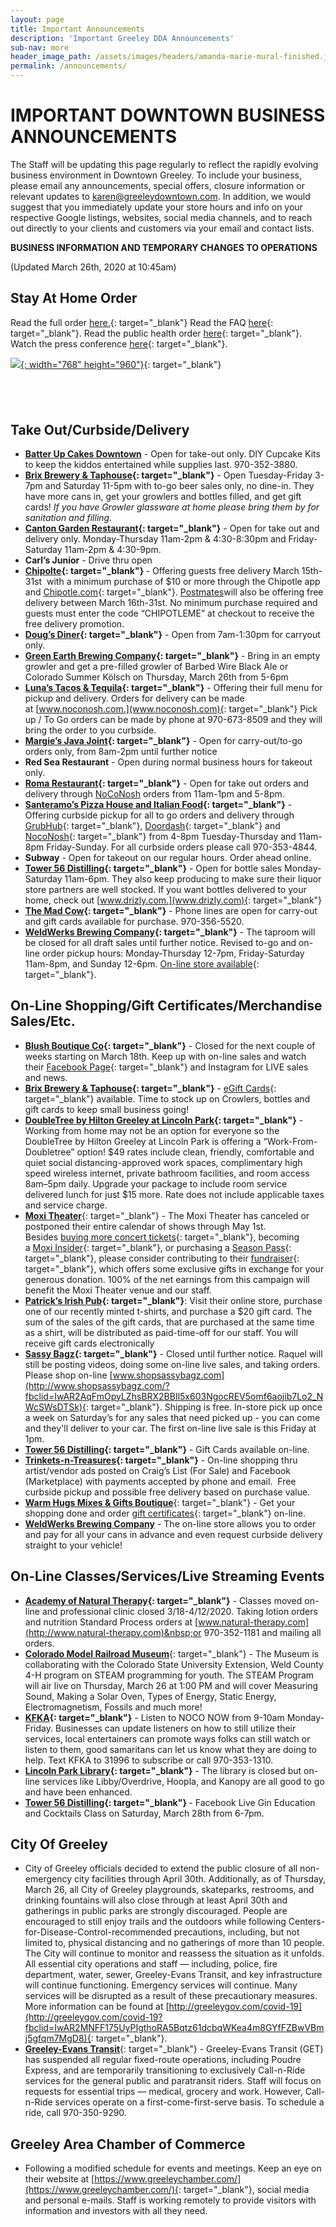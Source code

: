 ```yaml
---
layout: page
title: Important Announcements
description: 'Important Greeley DDA Announcements'
sub-nav: more
header_image_path: /assets/images/headers/amanda-marie-mural-finished.jpg
permalink: /announcements/
---
```


# **IMPORTANT DOWNTOWN BUSINESS ANNOUNCEMENTS**

The Staff will be updating this page regularly to reflect the rapidly evolving business environment in Downtown Greeley. To include your business, please email any announcements, special offers, closure information or relevant updates to [karen@greeleydowntown.com](mailto:karen@greeleydowntown.com). In addition, we would suggest that you immediately update your store hours and info on your respective Google listings, websites, social media channels, and to reach out directly to your clients and customers via your email and contact lists.

**BUSINESS INFORMATION AND TEMPORARY CHANGES TO OPERATIONS**

(Updated March 26th, 2020 at 10:45am)

## Stay At Home Order

Read the full order&nbsp;[here.](https://drive.google.com/file/d/1O1EDCY6-A6QBKxzDImCSF8bBBdOOI3Km/view?usp=sharing){: target="_blank"}&nbsp;Read the FAQ&nbsp;[here](https://drive.google.com/file/d/16nO05S6q0AGBew32r0NYelifwk11uDMO/view?usp=sharing){: target="_blank"}. Read the public health order&nbsp;[here](https://drive.google.com/file/d/1IzfYUaxEf-UFSVAzkY_b9Cf1OMPOdlxH/view?usp=sharing){: target="_blank"}. Watch the press conference&nbsp;[here](https://www.facebook.com/jaredpolis/videos/260499038301497/){: target="_blank"}.&nbsp;

[![](/assets/colorado-stay-at-home-order.jpg){: width="768" height="960"}](https://www.colorado.gov/governor/news/gov-polis-announces-statewide-stay-home-order-provides-update-colorado-response-covid-19){: target="_blank"}

## &nbsp;

## **Take Out/Curbside/Delivery**

* **[Batter Up Cakes Downtown](https://www.facebook.com/BatterUpCakesGreeley/)** - Open for take-out only. DIY Cupcake Kits to keep the kiddos entertained while supplies last. 970-352-3880.&nbsp;
* **[Brix Brewery & Taphouse](https://www.facebook.com/brixbrewtap/){: target="_blank"}** - Open Tuesday-Friday 3-7pm and Saturday 11-5pm with to-go beer sales only, no dine-in. They have more cans in, get your growlers and bottles filled, and get gift cards\!&nbsp;*If you have Growler glassware at home please bring them by for sanitation and filling.*
* **[Canton Garden Restaurant](https://www.facebook.com/GreeleyCantonGarden/){: target="_blank"}** - Open for take out and delivery only. Monday-Thursday 11am-2pm & 4:30-8:30pm and Friday-Saturday 11am-2pm & 4:30-9pm.
* **Carl’s Junior** - Drive thru open
* **[Chipolte](Chipotle.com){: target="_blank"}&nbsp;**\- Offering guests free delivery March 15th-31st&nbsp; with a minimum purchase of $10 or more through the Chipotle app and [Chipotle.com](Chipotle.com){: target="_blank"}. [Postmates](https://postmates.com/)will also be offering free delivery between March 16th-31st. No minimum purchase required and guests must enter the code “CHIPOTLEME” at checkout to receive the free delivery promotion.
* **[Doug’s Diner](https://www.facebook.com/DougsDinerGreeley/){: target="_blank"}** - Open from 7am-1:30pm for carryout only.
* **[Green Earth Brewing Company](https://www.facebook.com/gebcobeer/){: target="_blank"}** - Bring in an empty growler and get a pre-filled growler of Barbed Wire Black Ale or Colorado Summer Kölsch on Thursday, March 26th from 5-6pm
* **[Luna’s Tacos & Tequila](https://www.facebook.com/lunastacos/){: target="_blank"}** - Offering their full menu for pickup and delivery. Orders for delivery can be made at&nbsp;[www.noconosh.com.](www.noconosh.com){: target="_blank"}&nbsp;Pick up / To Go orders can be made by phone at 970-673-8509 and they will bring the order to you curbside.
* **[Margie’s Java Joint](https://www.facebook.com/margiesjavajoint/){: target="_blank"}** - Open for carry-out/to-go orders only, from 8am-2pm until further notice
* **Red Sea Restaurant** - Open during normal business hours for takeout only.
* **[Roma Restaurant](https://www.facebook.com/romapizzagreeley/){: target="_blank"}** - Open for take out orders and delivery through&nbsp;[NoCoNosh](https://www.noconosh.com/) orders from 11am-1pm and 5-8pm.
* **[Santeramo’s Pizza House and Italian Food](https://www.facebook.com/santeramospizzahouse/){: target="_blank"}** - Offering curbside pickup for all to go orders and delivery through [GrubHub](https://www.grubhub.com/){: target="_blank"}, [Doordash](https://www.doordash.com/){: target="_blank"} and [NocoNosh](https://www.noconosh.com/){: target="_blank"}&nbsp;from 4-8pm Tuesday-Thursday and 11am-8pm Friday-Sunday. For all curbside orders please call 970-353-4844.
* **Subway** - Open for takeout on our regular hours. Order ahead online.
* **[Tower 56 Distilling](https://www.facebook.com/Tower56/){: target="_blank"}** - Open for bottle sales Monday-Saturday 11am-6pm. They also keep producing to make sure their liquor store partners are well stocked. If you want bottles delivered to your home, check out&nbsp;[www.drizly.com.](www.drizly.com){: target="_blank"}&nbsp;
* **[The Mad Cow](https://www.facebook.com/madcowgreeley/){: target="_blank"}** - Phone lines are open for carry-out and gift cards available for purchase. 970-356-5520.
* **[WeldWerks Brewing Company](https://www.facebook.com/weldwerksbrewing/){: target="_blank"}**&nbsp;- The taproom will be closed for all draft sales until further notice. Revised to-go and on-line order pickup hours: Monday-Thursday 12-7pm, Friday-Saturday 11am-8pm, and Sunday 12-6pm. [On-line store available](https://weldwerksbrewing.com/order){: target="_blank"}.

## **On-Line Shopping/Gift Certificates/Merchandise Sales/Etc.**

* **[Blush Boutique Co](www.BlushBoutiqueCo.com){: target="_blank"}** - Closed for the next couple of weeks starting on March 18th. Keep up with on-line sales and watch their [Facebook Page](https://www.facebook.com/blushboutiqueco/){: target="_blank"} and Instagram for LIVE sales and news.
* **[Brix Brewery & Taphouse](https://squareup.com/gift/9GPB8X32RR40D/order){: target="_blank"}** -&nbsp;[eGift Cards](https://squareup.com/gift/9GPB8X32RR40D/order){: target="_blank"}&nbsp;available. Time to stock up on Crowlers, bottles and gift cards to keep small business going\!
* **[DoubleTree by Hilton Greeley at Lincoln Park](https://www.facebook.com/DoubleTreeGreeley/){: target="_blank"}** - Working from home may not be an option for everyone so the DoubleTree by Hilton Greeley at Lincoln Park is offering a “Work-From-Doubletree” option\! $49 rates include clean, friendly, comfortable and quiet social distancing-approved work spaces, complimentary high speed wireless internet, private bathroom facilities, and room access 8am–5pm daily. Upgrade your package to include room service delivered lunch for just $15 more. Rate does not include applicable taxes and service charge.
* [**Moxi Theater**](https://www.facebook.com/MoxiTheater/){: target="_blank"} - The Moxi Theater has canceled or postponed their entire calendar of shows through May 1st. Besides&nbsp;[buying more concert tickets](https://www.moxitheater.com/){: target="_blank"}, becoming a&nbsp;[Moxi Insider](https://www.moxitheater.com/insiders/){: target="_blank"}, or purchasing a&nbsp;[Season Pass](https://www.eventbrite.com/e/moxi-theater-2020-vip-season-pass-tickets-85523319551){: target="_blank"}, please consider contributing to their [fundraiser](https://www.gofundme.com/f/moxi-venue-and-staff-fundraiser){: target="_blank"}, which offers some exclusive gifts in exchange for your generous donation. 100% of the net earnings from this campaign will benefit the Moxi Theater venue and our staff.
* **[Patrick’s Irish Pub](https://my-site-106780-104816.square.site/?fbclid=IwAR01aHS0JX7muutXozt9ZMmCI43EOMNBay5y1DxZfYHQFT2ZEto4mhJKxdY){: target="_blank"}**\: Visit their online store, purchase one of our recently minted t-shirts, and purchase a $20 gift card. The sum of the sales of the gift cards, that are purchased at the same time as a shirt, will be distributed as paid-time-off for our staff. You will receive gift cards electronically
* **[Sassy Bagz](www.shopsassybagz.com){: target="_blank"}** - Closed until further notice. Raquel will still be posting videos, doing some on-line live sales, and taking orders. Please shop on-line&nbsp;[www.shopsassybagz.com](http://www.shopsassybagz.com/?fbclid=IwAR2AqFmOpyLZhsBRX2BBIl5x603NgocREV5omf6aojib7Lo2_NWcSWsDTSk){: target="_blank"}. Shipping is free. In-store pick up once a week on Saturday’s for any sales that need picked up - you can come and they'll deliver to your car. The first on-line live sale is this Friday at 1pm.
* **[Tower 56 Distilling](https://squareup.com/gift/M8ADXDSHNPT00/order){: target="_blank"}** - Gift Cards available on-line.
* **[Trinkets-n-Treasures](https://www.facebook.com/trinketsandtreasures2017/){: target="_blank"}** - On-line shopping thru artist/vendor ads posted on Craig’s List (For Sale) and Facebook (Marketplace) with payments accepted by phone and email.&nbsp; Free curbside pickup and possible free delivery based on purchase value.&nbsp;
* [**Warm Hugs Mixes & Gifts Boutique**](https://warmhugsmixes.com/shop/){: target="_blank"} - Get your shopping done and order [gift certificates](https://warmhugsmixes.com/product/gift-certificate/){: target="_blank"}&nbsp;on-line.
* **[WeldWerks Brewing Company](https://weldwerksbrewing.com/order)**&nbsp;- The on-line store allows you to order and pay for all your cans in advance and even request curbside delivery straight to your vehicle\!

## **On-Line Classes/Services/Live Streaming Events**

* **[Academy of Natural Therapy](https://www.facebook.com/TheAcademyofNaturalTherapy/){: target="_blank"}** - Classes moved on-line and professional clinic closed 3/18-4/12/2020. Taking lotion orders and nutrition Standard Process orders at&nbsp;[www.natural-therapy.com](http://www.natural-therapy.com)&nbsp;or 970-352-1181 and mailing all orders.
* [**Colorado Model Railroad Museum**](https://www.facebook.com/ColoradoModelRailroadMuseum/){: target="_blank"} - The Museum is collaborating with the Colorado State University Extension, Weld County 4-H program on STEAM programming for youth. The STEAM Program will air live on Thursday, March 26 at 1:00 PM and will cover Measuring Sound, Making a Solar Oven, Types of Energy, Static Energy, Electromagnetism, Fossils and much more\!
* **[KFKA](https://www.facebook.com/1310KFKARadio/){: target="_blank"}** - Listen to NOCO NOW from 9-10am Monday-Friday. Businesses can update listeners on how to still utilize their services, local entertainers can promote ways folks can still watch or listen to them, good samaritans can let us know what they are doing to help. Text KFKA to 31996 to subscribe or call 970-353-1310.
* **[Lincoln Park Library](https://www.facebook.com/myhpld/){: target="_blank"}** - The library is closed but on-line services like Libby/Overdrive, Hoopla, and Kanopy are all good to go and have been enhanced.
* **[Tower 56 Distilling](https://www.facebook.com/events/539128360317092/){: target="_blank"}&nbsp;**\- Facebook Live Gin Education and Cocktails Class on Saturday, March 28th from 6-7pm.

## **City Of Greeley**

* City of Greeley officials decided to extend the public closure of all non-emergency city facilities through April 30th. Additionally, as of Thursday, March 26, all City of Greeley playgrounds, skateparks, restrooms, and drinking fountains will also close through at least April 30th and gatherings in public parks are strongly discouraged. People are encouraged to still enjoy trails and the outdoors while following Centers-for-Disease-Control-recommended precautions, including, but not limited to, physical distancing and no gatherings of more than 10 people. The City will continue to monitor and reassess the situation as it unfolds. All essential city operations and staff — including, police, fire department, water, sewer, Greeley-Evans Transit, and key infrastructure will continue functioning. Emergency services will continue. Many services will be disrupted as a result of these precautionary measures. More information can be found at&nbsp;[http://greeleygov.com/covid-19](http://greeleygov.com/covid-19?fbclid=IwAR2MNFF175UyPIgthoRA5Bqtz61dcbqWKea4m8GYfFZBwVBmj5gfqm7MgD8){: target="_blank"}.
* [**Greeley-Evans Transit**](https://www.facebook.com/GetTransit/){: target="_blank"} - Greeley-Evans Transit (GET) has suspended all regular fixed-route operations, including Poudre Express, and are temporarily transitioning to exclusively Call-n-Ride services for the general public and paratransit riders. Staff will focus on requests for essential trips — medical, grocery and work. However, Call-n-Ride services operate on a first-come-first-serve basis. To schedule a ride, call 970-350-9290.

## **Greeley Area Chamber of Commerce**

* Following a modified schedule for events and meetings. Keep an eye on their website at [https://www.greeleychamber.com/](https://www.greeleychamber.com/){: target="_blank"}, social media and personal e-mails. Staff is working remotely to provide visitors with information and investors with all they need.